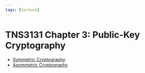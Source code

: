 ```yaml
---
tags: [lecture]
---
```


# TNS3131 Chapter 3: Public-Key Cryptography

- [Symmetric Cryptography](202209012153.md)
- [Asymmetric Cryptography](202203221212.md)

